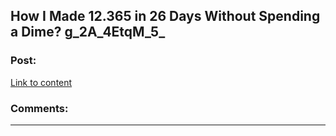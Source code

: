 ## How I Made 12.365 in 26 Days Without Spending a Dime? g_2A_4EtqM_5_

### Post:

[Link to content](http://olimp-ticket.com/823g2i3gh23g.php#K_s5iS4_3_Q)

### Comments:

---

